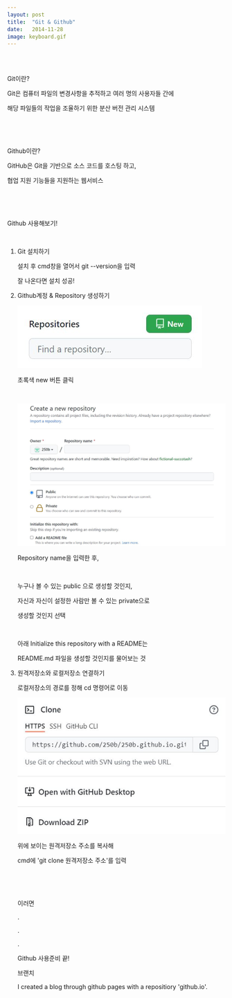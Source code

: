 ```yaml
---
layout: post
title:  "Git & Github"
date:   2014-11-28
image: keyboard.gif
---
```

<br><br>
<p class="intro">Git이란?<p>
<p class="gittext">Git은 컴퓨터 파일의 변경사항을 추적하고 여러 명의 사용자들 간에</p>
<p class="gittext">해당 파일들의 작업을 조율하기 위한 분산 버전 관리 시스템</p>
<br><br><br>
<p class="intro">Github이란?<p>
<p class="gittext">GitHub은 Git을 기반으로 소스 코드를 호스팅 하고,</p>
<p class="gittext">협업 지원 기능들을 지원하는 웹서비스</p>
<br><br><br>
<p class="intro">Github 사용해보기!<p>
<br>
    <ol>
        <li class="list">Git 설치하기
            <p> </p>
            <p class="top">설치 후 cmd창을 열어서 git --version을 입력</p>
            <p class="botton">잘 나온다면 설치 성공!</p>
        </li>
        <li class="list">Github계정 & Repository 생성하기
            <p> </p>
            <p> </p>
            <p><img src="/assets/img/repository.JPG" alt=""><P>
            <p class="botton">초록색 new 버튼 클릭</p>
            <br>
            <p><img src="/assets/img/create.JPG" alt=""></p>
            <p>Repository name을 입력한 후,</p>
            <br>
            <p>누구나 볼 수 있는 public 으로 생성할 것인지,</p>
            <p>자신과 자신이 설정한 사람만 볼 수 있는 private으로</p>
            <p>생성할 것인지 선택</p>
            <br>
            <p>아래 Initialize this repository with a README는</p>
            <p>README.md 파일을 생성할 것인지를 물어보는 것</p>
        <li class="list">원격저장소와 로컬저장소 연결하기
            <p> </p>
            <p>로컬저장소의 경로를 정해 cd 명령어로 이동</p>
            <p><img src="/assets/img/clone.JPG" alt=""></p>
            <p>위에 보이는 원격저장소 주소를 복사해</p>
            <p>cmd에 'git clone 원격저장소 주소'를 입력</p>
<br><br><br>
<div class="gittext">
    <p>이러면</p>
    <p>.</p>
    <p>.</p>
    <p>.</p>
</div>
<p> </p>
<p class="intro"><span class="dropcap"></span>Github 사용준비 끝!<p>
<p class="intro"><span class="dropcap"></span>브랜치<p>
<p class="firstpost">I created a blog through github pages with a repositiory 'github.io'.<p>
